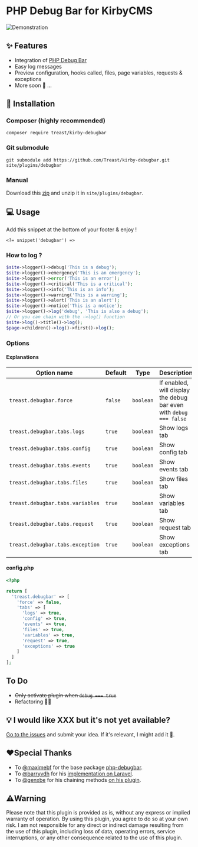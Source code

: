 # PHP Debug Bar for KirbyCMS

![Demonstration](https://user-images.githubusercontent.com/3629578/235644730-5c40eed9-048f-4bbb-b72a-5d5441e50549.gif)

## ✨ Features

- Integration of [PHP Debug Bar](https://github.com/maximebf/php-debugbar)
- Easy log messages
- Preview configuration, hooks called, files, page variables, requests & exceptions
- More soon 👀 ...

## 🔌 Installation

### Composer (highly recommended)

    composer require treast/kirby-debugbar

### Git submodule

    git submodule add https://github.com/Treast/kirby-debugbar.git site/plugins/debugbar

### Manual

Download this [zip](https://github.com/Treast/kirby-debugbar/archive/refs/heads/main.zip) and unzip it in `site/plugins/debugbar`.

## 💻 Usage

Add this snippet at the bottom of your footer & enjoy !

    <?= snippet('debugbar') =>

### How to log ?

```php
$site->logger()->debug('This is a debug');
$site->logger()->emergency('This is an emergency');
$site->logger()->error('This is an error');
$site->logger()->critical('This is a critical');
$site->logger()->info('This is an info');
$site->logger()->warning('This is a warning');
$site->logger()->alert('This is an alert');
$site->logger()->notice('This is a notice');
$site->logger()->log('debug', 'This is also a debug');
// Or you can chain with the ->log() function
$site->log()->title()->log();
$page->children()->log()->first()->log();
```

### Options

#### Explanations

| Option name                      | Default | Type      | Description                                                        |
| -------------------------------- | ------- | --------- | ------------------------------------------------------------------ |
| `treast.debugbar.force`          | `false` | `boolean` | If enabled, will display the debug bar even with `debug === false` |
| `treast.debugbar.tabs.logs`      | `true`  | `boolean` | Show logs tab                                                      |
| `treast.debugbar.tabs.config`    | `true`  | `boolean` | Show config tab                                                    |
| `treast.debugbar.tabs.events`    | `true`  | `boolean` | Show events tab                                                    |
| `treast.debugbar.tabs.files`     | `true`  | `boolean` | Show files tab                                                     |
| `treast.debugbar.tabs.variables` | `true`  | `boolean` | Show variables tab                                                 |
| `treast.debugbar.tabs.request`   | `true`  | `boolean` | Show request tab                                                   |
| `treast.debugbar.tabs.exception` | `true`  | `boolean` | Show exceptions tab                                                |

#### config.php

```php
<?php

return [
  'treast.debugbar' => [
    'force' => false,
    'tabs' => [
      'logs' => true,
      'config' => true,
      'events' => true,
      'files' => true,
      'variables' => true,
      'request' => true,
      'exceptions' => true
    ]
  ]
];
```

## To Do

- ~~Only activate plugin when `debug === true`~~
- Refactoring 😮‍💨

## 💡 I would like XXX but it's not yet available?

[Go to the issues](https://github.com/Treast/kirby-debugbar/issues) and submit your idea. If it's relevant, I might add it 🫶.

## ❤️Special Thanks

- To [@maximebf](https://www.github.com/maximebf) for the base package [php-debugbar](https://github.com/maximebf/php-debugbar).
- To [@barryvdh](https://www.github.com/barryvdh) for his [implementation on Laravel](https://github.com/barryvdh/laravel-debugbar).
- To [@genxbe](https://www.github.com/genxbe) for his chaining methods [on his plugin](https://github.com/genxbe/kirby3-ray).

## ⚠️Warning

Please note that this plugin is provided as is, without any express or implied warranty of operation. By using this plugin, you agree to do so at your own risk. I am not responsible for any direct or indirect damage resulting from the use of this plugin, including loss of data, operating errors, service interruptions, or any other consequence related to the use of this plugin.

